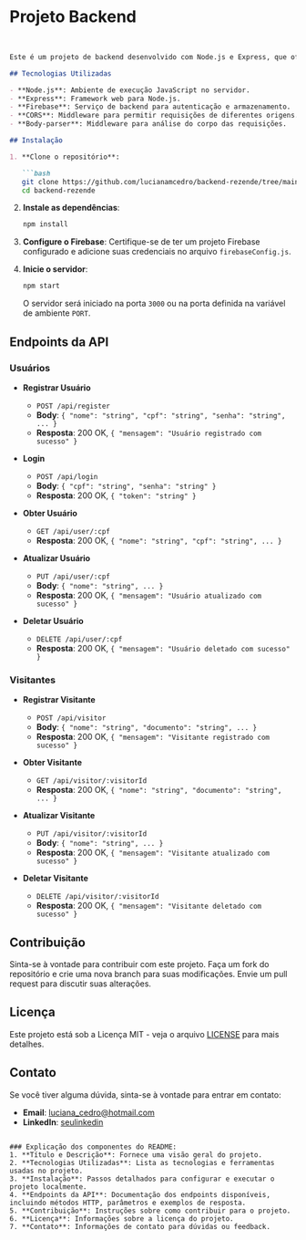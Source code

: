 # Projeto Backend

```markdown


Este é um projeto de backend desenvolvido com Node.js e Express, que oferece uma API RESTful para gerenciar usuários e visitantes em um sistema. O projeto utiliza o Firebase para funcionalidades de autenticação e armazenamento de dados.

## Tecnologias Utilizadas

- **Node.js**: Ambiente de execução JavaScript no servidor.
- **Express**: Framework web para Node.js.
- **Firebase**: Serviço de backend para autenticação e armazenamento.
- **CORS**: Middleware para permitir requisições de diferentes origens.
- **Body-parser**: Middleware para análise do corpo das requisições.

## Instalação

1. **Clone o repositório**:

   ```bash
   git clone https://github.com/lucianamcedro/backend-rezende/tree/main
   cd backend-rezende
   ```

2. **Instale as dependências**:

   ```bash
   npm install
   ```

3. **Configure o Firebase**: Certifique-se de ter um projeto Firebase configurado e adicione suas credenciais no arquivo `firebaseConfig.js`.

4. **Inicie o servidor**:

   ```bash
   npm start
   ```

   O servidor será iniciado na porta `3000` ou na porta definida na variável de ambiente `PORT`.

## Endpoints da API

### Usuários

- **Registrar Usuário**
  - `POST /api/register`
  - **Body**: `{ "nome": "string", "cpf": "string", "senha": "string", ... }`
  - **Resposta**: 200 OK, `{ "mensagem": "Usuário registrado com sucesso" }`

- **Login**
  - `POST /api/login`
  - **Body**: `{ "cpf": "string", "senha": "string" }`
  - **Resposta**: 200 OK, `{ "token": "string" }`

- **Obter Usuário**
  - `GET /api/user/:cpf`
  - **Resposta**: 200 OK, `{ "nome": "string", "cpf": "string", ... }`

- **Atualizar Usuário**
  - `PUT /api/user/:cpf`
  - **Body**: `{ "nome": "string", ... }`
  - **Resposta**: 200 OK, `{ "mensagem": "Usuário atualizado com sucesso" }`

- **Deletar Usuário**
  - `DELETE /api/user/:cpf`
  - **Resposta**: 200 OK, `{ "mensagem": "Usuário deletado com sucesso" }`

### Visitantes

- **Registrar Visitante**
  - `POST /api/visitor`
  - **Body**: `{ "nome": "string", "documento": "string", ... }`
  - **Resposta**: 200 OK, `{ "mensagem": "Visitante registrado com sucesso" }`

- **Obter Visitante**
  - `GET /api/visitor/:visitorId`
  - **Resposta**: 200 OK, `{ "nome": "string", "documento": "string", ... }`

- **Atualizar Visitante**
  - `PUT /api/visitor/:visitorId`
  - **Body**: `{ "nome": "string", ... }`
  - **Resposta**: 200 OK, `{ "mensagem": "Visitante atualizado com sucesso" }`

- **Deletar Visitante**
  - `DELETE /api/visitor/:visitorId`
  - **Resposta**: 200 OK, `{ "mensagem": "Visitante deletado com sucesso" }`

## Contribuição

Sinta-se à vontade para contribuir com este projeto. Faça um fork do repositório e crie uma nova branch para suas modificações. Envie um pull request para discutir suas alterações.

## Licença

Este projeto está sob a Licença MIT - veja o arquivo [LICENSE](LICENSE) para mais detalhes.

## Contato

Se você tiver alguma dúvida, sinta-se à vontade para entrar em contato:

- **Email**: luciana_cedro@hotmail.com
- **LinkedIn**: [seulinkedin]([https://www.linkedin.com/in/seulinkedin](https://www.linkedin.com/in/lucianamcedro/))
```

### Explicação dos componentes do README:
1. **Título e Descrição**: Fornece uma visão geral do projeto.
2. **Tecnologias Utilizadas**: Lista as tecnologias e ferramentas usadas no projeto.
3. **Instalação**: Passos detalhados para configurar e executar o projeto localmente.
4. **Endpoints da API**: Documentação dos endpoints disponíveis, incluindo métodos HTTP, parâmetros e exemplos de resposta.
5. **Contribuição**: Instruções sobre como contribuir para o projeto.
6. **Licença**: Informações sobre a licença do projeto.
7. **Contato**: Informações de contato para dúvidas ou feedback.
